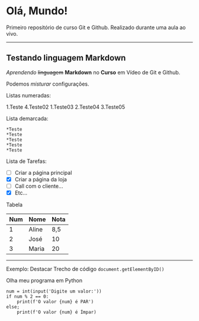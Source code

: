# Olá, Mundo!
Primeiro repositório de curso Git e Github. Realizado durante uma aula ao vivo.

***

## Testando linguagem Markdown

_Aprendendo_ ~~linguagem~~ **Markdown** no __Curso__ em Vídeo de Git e Github.

Podemos _*misturar*_ configurações.

Listas numeradas:

1.Teste
4.Teste02
1.Teste03
2.Teste04
3.Teste05

Lista demarcada:

    *Teste
    *Teste
    *Teste
    *Teste
    *Teste

Lista de Tarefas:

- [ ] Criar a página principal
- [x] Criar a página da loja
- [ ] Call com o cliente...
- [x] Etc...

Tabela

Num| Nome| Nota
---|---|---
1|Aline|8,5
2|José|10
3|Maria|20


***

Exemplo: Destacar Trecho de código `document.getElementByID()` 


Olha meu programa em Python

```
num = int(input('Digite um valor:'))
if num % 2 == 0:
    print(f'O valor {num} é PAR')
else;
    print(f'O valor {num} é Ímpar)
```